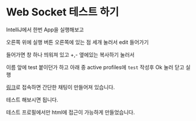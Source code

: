 # Web Socket 테스트 하기

IntelliJ에서 한번 App을 실행해보고

오른쪽 위에 실행 버튼 오른쪽에 있는 점 세개 눌러서 edit 들어가기

들어가면 창 하나 띄워져 있고 +,- 옆에있는 복사하기 눌러서

이름 앞에 test 붙이던가 하고 아래 중 active profiles에 `test` 작성후 Ok 눌러 닫고 실행

[링크](http://localhost:8080/api/v1/test/websocket)로 접속하면 간단한 채팅이 만들어져 있습니다.

테스트 해보시면 됩니다.

테스트 프로필에서만 html에 접근이 가능하게 만들었습니다.